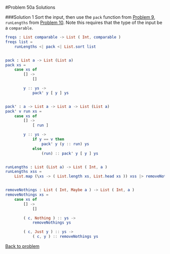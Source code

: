 #Problem 50a Solutions

###Solution 1
Sort the input, then use the ```pack``` function from [Problem 9](../p/p09.md), ```runLengths``` from [Problem 10](../p/p10.md). Note this requires that the type of the input be a ```comparable```. 

```elm
freqs : List comparable -> List ( Int, comparable )
freqs list =
    runLengths <| pack <| List.sort list


pack : List a -> List (List a)
pack xs =
    case xs of
        [] ->
            []

        y :: ys ->
            pack' y [ y ] ys


pack' : a -> List a -> List a -> List (List a)
pack' v run xs =
    case xs of
        [] ->
            [ run ]

        y :: ys ->
            if y == v then
                pack' y (y :: run) ys
            else
                (run) :: pack' y [ y ] ys


runLengths : List (List a) -> List ( Int, a )
runLengths xss =
    List.map (\xs -> ( List.length xs, List.head xs )) xss |> removeNothings


removeNothings : List ( Int, Maybe a ) -> List ( Int, a )
removeNothings xs =
    case xs of
        [] ->
            []

        ( c, Nothing ) :: ys ->
            removeNothings ys

        ( c, Just y ) :: ys ->
            ( c, y ) :: removeNothings ys

```

[Back to problem](../p/p50.md)